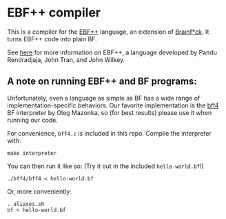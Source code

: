 # EBF++ compiler

This is a compiler for the [EBF++][ebfpp] language, an extension of
[Brainf\*ck][bf]. It turns EBF++ code into plain BF.

See [here][ebfpp] for more information on EBF++, a language developed by Pandu
Rendradjaja, John Tran, and John Wilkey.

## A note on running EBF++ and BF programs:

Unfortunately, even a language as simple as BF has a wide range of
implementation-specific behaviors. Our favorite implementation is the [bff4]
BF interpreter by Oleg Mazonka, so (for best results) please use it when
running our code.

For convenience, `bff4.c` is included in this repo. Compile the interpreter
with:

`make interpreter`

You can then run it like so: (Try it out in the included
`hello-world.bf`!)

`./bff4/bff4 < hello-world.bf`

Or, more conveniently:

    . aliases.sh
    bf < hello-world.bf


[ebfpp]: https://prendradjaja.github.io/ebfpp-demo/
[bf]: https://en.wikipedia.org/wiki/Brainfuck
[bff4]: http://mazonka.com/brainf/
